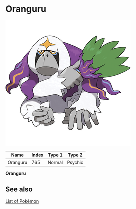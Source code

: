 # Oranguru


![Oranguru](images/765.png)

| **Name** | **Index** | **Type 1** | **Type 2** |
|----|----|----|----|
| Oranguru | 765 | Normal | Psychic  |

**Oranguru** 

## See also

[List of Pokémon](../pokemon.md)
